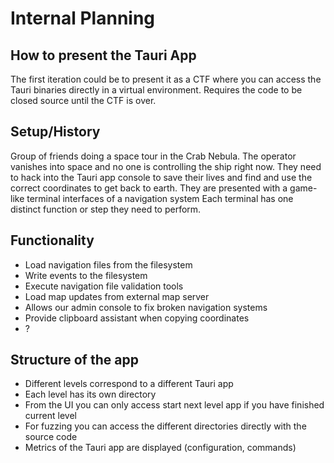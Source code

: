 # Internal Planning 

## How to present the Tauri App

The first iteration could be to present it as a CTF where you can access the Tauri binaries directly in a virtual environment.
Requires the code to be closed source until the CTF is over.

## Setup/History

Group of friends doing a space tour in the Crab Nebula.
The operator vanishes into space and no one is controlling the ship right now.
They need to hack into the Tauri app console to save their lives and find and use the correct coordinates to get back to earth.
They are presented with a game-like terminal interfaces of a navigation system
Each terminal has one distinct function or step they need to perform.

##  Functionality

- Load navigation files from the filesystem
- Write events to the filesystem
- Execute navigation file validation tools
- Load map updates from external map server
- Allows our admin console to fix broken navigation systems
- Provide clipboard assistant when copying coordinates
- ?

## Structure of the app 

- Different levels correspond to a different Tauri app
- Each level has its own directory 
- From the UI you can only access start next level app if you have finished current level
- For fuzzing you can access the different directories directly with the source code 
- Metrics of the Tauri app are displayed (configuration, commands)
